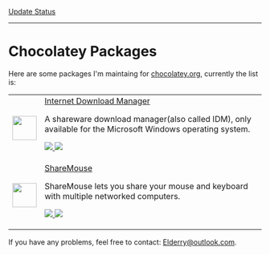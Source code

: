 [Update Status](https://gist.github.com/Elderry/687b1756f34c3b9f913dfb64ed3e2ca4)

---

# Chocolatey Packages

Here are some packages I'm maintaing for [chocolatey.org](https://chocolatey.org/packages/), currently the list is:

<table>
    <tr>
        <td>
            <img src = "https://cdn.rawgit.com/Elderry/chocolatey-packages/master/icons/internet-download-manager.png" width = "48"/>
        </td>
        <td>
            <a href = "http://www.internetdownloadmanager.com/">Internet Download Manager</a>
            <p>A shareware download manager(also called IDM), only available for the Microsoft Windows operating system.</p>
            <p>
                <a href = "https://chocolatey.org/packages/internet-download-manager">
                    <img src = "http://img.shields.io/chocolatey/dt/internet-download-manager.svg"/>
                </a>
                <a href = "https://chocolatey.org/packages/internet-download-manager">
                    <img src = "http://img.shields.io/chocolatey/v/internet-download-manager.svg"/>
                </a>
            </p>
        </td>
    </tr>
    <tr>
        <td>
            <img src="https://cdn.rawgit.com/Elderry/chocolatey-packages/master/icons/sharemouse.png" width="48"/>
        </td>
        <td>
            <a href = "http://www.keyboard-and-mouse-sharing.com/">ShareMouse</a>
            <p>ShareMouse lets you share your mouse and keyboard with multiple networked computers.</p>
            <p>
                <a href = "https://chocolatey.org/packages/sharemouse">
                    <img src = "http://img.shields.io/chocolatey/dt/sharemouse.svg"/>
                </a>
                <a href = "https://chocolatey.org/packages/sharemouse">
                    <img src = "http://img.shields.io/chocolatey/v/sharemouse.svg"/>
                </a>
            </p>
        </td>
    </tr>
</table>

If you have any problems, feel free to contact: Elderry@outlook.com.
